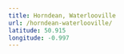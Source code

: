 ```yaml
---
title: Horndean, Waterlooville
url: /horndean-waterlooville/
latitude: 50.915
longitude: -0.997
---
```

